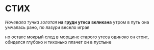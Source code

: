 # СТИХ
*Ночевала тучка золотая*
__на груди утеса великана__
утром в путь она умчалась рано,
по лазури весело играя

но осталс мокрый след в морщине
старого утеса
одиноко он стоит, обиделся глубоко
и тихонько плачет он в пустыне
